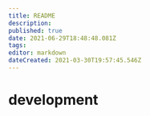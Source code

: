 ```yaml
---
title: README
description: 
published: true
date: 2021-06-29T18:48:48.081Z
tags: 
editor: markdown
dateCreated: 2021-03-30T19:57:45.546Z
---
```


# development
